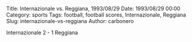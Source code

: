 Title: Internazionale vs. Reggiana, 1993/08/29
Date: 1993/08/29 00:00
Category: sports
Tags: football, football scores, Internazionale, Reggiana
Slug: internazionale-vs-reggiana
Author: carbonero


Internazionale 2 - 1 Reggiana
